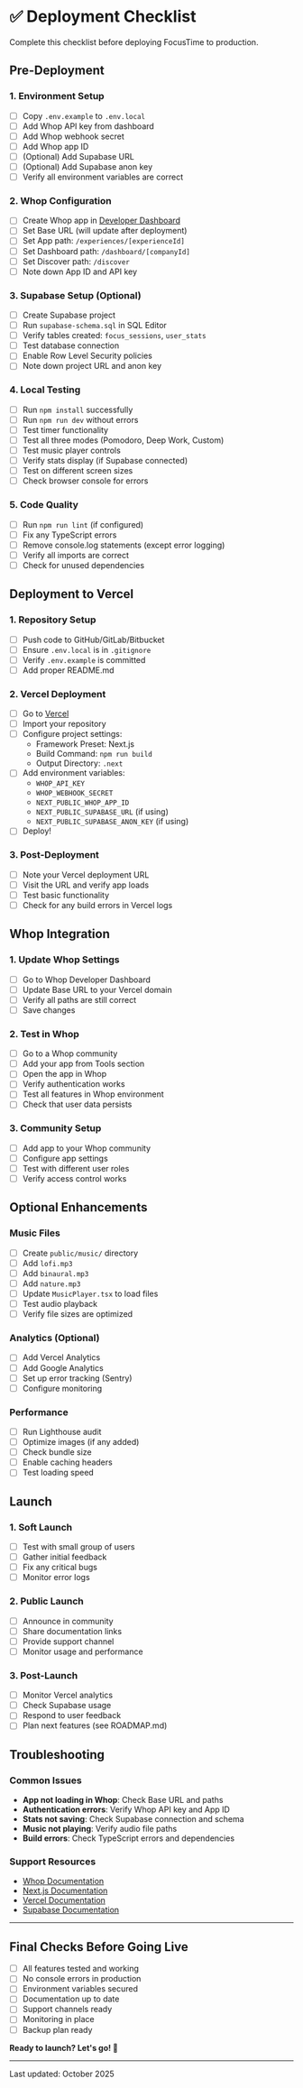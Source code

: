 # ✅ Deployment Checklist

Complete this checklist before deploying FocusTime to production.

## Pre-Deployment

### 1. Environment Setup
- [ ] Copy `.env.example` to `.env.local`
- [ ] Add Whop API key from dashboard
- [ ] Add Whop webhook secret
- [ ] Add Whop app ID
- [ ] (Optional) Add Supabase URL
- [ ] (Optional) Add Supabase anon key
- [ ] Verify all environment variables are correct

### 2. Whop Configuration
- [ ] Create Whop app in [Developer Dashboard](https://whop.com/dashboard/developer/)
- [ ] Set Base URL (will update after deployment)
- [ ] Set App path: `/experiences/[experienceId]`
- [ ] Set Dashboard path: `/dashboard/[companyId]`
- [ ] Set Discover path: `/discover`
- [ ] Note down App ID and API key

### 3. Supabase Setup (Optional)
- [ ] Create Supabase project
- [ ] Run `supabase-schema.sql` in SQL Editor
- [ ] Verify tables created: `focus_sessions`, `user_stats`
- [ ] Test database connection
- [ ] Enable Row Level Security policies
- [ ] Note down project URL and anon key

### 4. Local Testing
- [ ] Run `npm install` successfully
- [ ] Run `npm run dev` without errors
- [ ] Test timer functionality
- [ ] Test all three modes (Pomodoro, Deep Work, Custom)
- [ ] Test music player controls
- [ ] Verify stats display (if Supabase connected)
- [ ] Test on different screen sizes
- [ ] Check browser console for errors

### 5. Code Quality
- [ ] Run `npm run lint` (if configured)
- [ ] Fix any TypeScript errors
- [ ] Remove console.log statements (except error logging)
- [ ] Verify all imports are correct
- [ ] Check for unused dependencies

## Deployment to Vercel

### 1. Repository Setup
- [ ] Push code to GitHub/GitLab/Bitbucket
- [ ] Ensure `.env.local` is in `.gitignore`
- [ ] Verify `.env.example` is committed
- [ ] Add proper README.md

### 2. Vercel Deployment
- [ ] Go to [Vercel](https://vercel.com/new)
- [ ] Import your repository
- [ ] Configure project settings:
  - Framework Preset: Next.js
  - Build Command: `npm run build`
  - Output Directory: `.next`
- [ ] Add environment variables:
  - `WHOP_API_KEY`
  - `WHOP_WEBHOOK_SECRET`
  - `NEXT_PUBLIC_WHOP_APP_ID`
  - `NEXT_PUBLIC_SUPABASE_URL` (if using)
  - `NEXT_PUBLIC_SUPABASE_ANON_KEY` (if using)
- [ ] Deploy!

### 3. Post-Deployment
- [ ] Note your Vercel deployment URL
- [ ] Visit the URL and verify app loads
- [ ] Test basic functionality
- [ ] Check for any build errors in Vercel logs

## Whop Integration

### 1. Update Whop Settings
- [ ] Go to Whop Developer Dashboard
- [ ] Update Base URL to your Vercel domain
- [ ] Verify all paths are still correct
- [ ] Save changes

### 2. Test in Whop
- [ ] Go to a Whop community
- [ ] Add your app from Tools section
- [ ] Open the app in Whop
- [ ] Verify authentication works
- [ ] Test all features in Whop environment
- [ ] Check that user data persists

### 3. Community Setup
- [ ] Add app to your Whop community
- [ ] Configure app settings
- [ ] Test with different user roles
- [ ] Verify access control works

## Optional Enhancements

### Music Files
- [ ] Create `public/music/` directory
- [ ] Add `lofi.mp3`
- [ ] Add `binaural.mp3`
- [ ] Add `nature.mp3`
- [ ] Update `MusicPlayer.tsx` to load files
- [ ] Test audio playback
- [ ] Verify file sizes are optimized

### Analytics (Optional)
- [ ] Add Vercel Analytics
- [ ] Add Google Analytics
- [ ] Set up error tracking (Sentry)
- [ ] Configure monitoring

### Performance
- [ ] Run Lighthouse audit
- [ ] Optimize images (if any added)
- [ ] Check bundle size
- [ ] Enable caching headers
- [ ] Test loading speed

## Launch

### 1. Soft Launch
- [ ] Test with small group of users
- [ ] Gather initial feedback
- [ ] Fix any critical bugs
- [ ] Monitor error logs

### 2. Public Launch
- [ ] Announce in community
- [ ] Share documentation links
- [ ] Provide support channel
- [ ] Monitor usage and performance

### 3. Post-Launch
- [ ] Monitor Vercel analytics
- [ ] Check Supabase usage
- [ ] Respond to user feedback
- [ ] Plan next features (see ROADMAP.md)

## Troubleshooting

### Common Issues
- **App not loading in Whop**: Check Base URL and paths
- **Authentication errors**: Verify Whop API key and App ID
- **Stats not saving**: Check Supabase connection and schema
- **Music not playing**: Verify audio file paths
- **Build errors**: Check TypeScript errors and dependencies

### Support Resources
- [Whop Documentation](https://docs.whop.com/apps)
- [Next.js Documentation](https://nextjs.org/docs)
- [Vercel Documentation](https://vercel.com/docs)
- [Supabase Documentation](https://supabase.com/docs)

---

## Final Checks Before Going Live

- [ ] All features tested and working
- [ ] No console errors in production
- [ ] Environment variables secured
- [ ] Documentation up to date
- [ ] Support channels ready
- [ ] Monitoring in place
- [ ] Backup plan ready

**Ready to launch? Let's go! 🚀**

---

Last updated: October 2025
